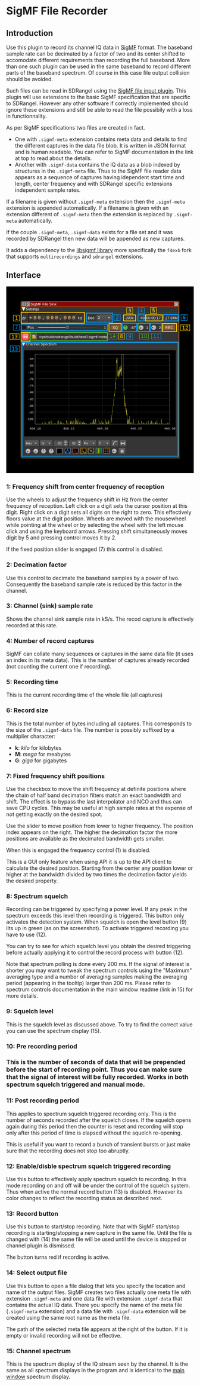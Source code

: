 <h1>SigMF File Recorder</h1>

<h2>Introduction</h2>

Use this plugin to record its channel IQ data in [SigMF](https://github.com/gnuradio/SigMF/blob/master/sigmf-spec.md) format. The baseband sample rate can be decimated by a factor of two and its center shifted to accomodate different requirements than recording the full baseband. More than one such plugin can be used in the same baseband to record different parts of the baseband spectrum. Of course in this case file output collision should be avoided.

Such files can be read in SDRangel using the [SigMF file input plugin](../../samplesource/sigmffileinput/readme.md). This plugin will use extensions to the basic SigMF specification that are specific to SDRangel. However any other software if correctly implemented should ignore these extensions and still be able to read the file possibily with a loss in functionnality.

As per SigMF specifications two files are created in fact.
  - One with `.sigmf-meta` extension contains meta data and details to find the different captures in the data file blob. It is written in JSON format and is human readable. You can refer to SigMF documentation in the link at top to read about the details.
  - Another with `.sigmf-data` contains the IQ data as a blob indexed by structures in the `.sigmf-meta` file. Thus to the SigMF file reader data appears as a sequence of captures having idependent start time and length, center frequency and with SDRangel specific extensions independent sample rates.

If a filename is given without `.sigmf-meta` extension then the `.sigmf-meta` extension is appended automatically.
If a filename is given with an extension different of `.sigmf-meta` then the extension is replaced by `.sigmf-meta` automatically.

If the couple `.sigmf-meta`, `.sigmf-data` exists for a file set and it was recorded by SDRangel then new data will be appended as new captures.

It adds a dependency to the [libsigmf library](https://github.com/f4exb/libsigmf) more specifically the `f4exb` fork that supports `multirecordings` and `sdrangel` extensions.

<h2>Interface</h2>

![SigMF File Sink plugin GUI](../../../doc/img/SigMFFileSink_plugin.png)

<h3>1: Frequency shift from center frequency of reception</h3>

Use the wheels to adjust the frequency shift in Hz from the center frequency of reception. Left click on a digit sets the cursor position at this digit. Right click on a digit sets all digits on the right to zero. This effectively floors value at the digit position. Wheels are moved with the mousewheel while pointing at the wheel or by selecting the wheel with the left mouse click and using the keyboard arrows. Pressing shift simultaneously moves digit by 5 and pressing control moves it by 2.

If the fixed position slider is engaged (7) this control is disabled.

<h3>2: Decimation factor</h3>

Use this control to decimate the baseband samples by a power of two. Consequently the baseband sample rate is reduced by this factor in the channel.

<h3>3: Channel (sink) sample rate</h3>

Shows the channel sink sample rate in kS/s. The recod capture is effectively recorded at this rate.

<h3>4: Number of record captures</h3>

SigMF can collate many sequences or captures in the same data file (it uses an index in its meta data). This is the number of captures already recorded (not counting the current one if recording).

<h3>5: Recording time</h3>

This is the current recording time of the whole file (all captures)

<h3>6: Record size</h3>

This is the total number of bytes including all captures. This corresponds to the size of the `.sigmf-data` file. The number is possibly suffixed by a multiplier character:
  - **k**: _kilo_ for kilobytes
  - **M**: _mega_ for meabytes
  - **G**: _giga_ for gigabytes

<h3>7: Fixed frequency shift positions</h3>

Use the checkbox to move the shift frequency at definite positions where the chain of half band decimation filters match an exact bandwidth and shift. The effect is to bypass the last interpolator and NCO and thus can save CPU cycles. This may be useful at high sample rates at the expense of not getting exactly on the desired spot.

Use the slider to move position from lower to higher frequency. The position index appears on the right. The higher the decimation factor the more positions are available as the decimated bandwidth gets smaller.

When this is engaged the frequency control (1) is disabled.

This is a GUI only feature when using API it is up to the API client to calculate the desired position. Starting from the center any position lower or higher at the bandwidth divided by two times the decimation factor yields the desired property.

<h3>8: Spectrum squelch</h3>

Recording can be triggered by specifying a power level. If any peak in the spectrum exceeds this level then recording is triggered. This button only activates the detection system. When squelch is open the level button (9) lits up in green (as on the screenshot). To activate triggered recording you have to use (12).

You can try to see for which squelch level you obtain the desired triggering before actually applying it to control the record process with button (12).

Note that spectrum polling is done every 200 ms. If the signal of interest is shorter you may want to tweak the spectrum controls using the "Maximum" averaging type and a number of averaging samples making the averaging period (appearing in the tooltip) larger than 200 ms. Please refer to spectrum controls documentation in the main window readme (link in 15) for more details.

<h3>9: Squelch level</h3>

This is the squelch level as discussed above. To try to find the correct value you can use the spectrum display (15).

<h3>10: Pre recording period<h3>

This is the number of seconds of data that will be prepended before the start of recording point. Thus you can make sure that the signal of interest will be fully recorded. Works in both spectrum squelch triggered and manual mode.

<h3>11: Post recording period</h3>

This applies to spectrum squelch triggered recording only. This is the number of seconds recorded after the squelch closes. If the squelch opens again during this period then the counter is reset and recording will stop only after this period of time is elapsed without the squelch re-opening.

This is useful if you want to record a bunch of transient bursts or just make sure that the recording does not stop too abruptly.

<h3>12: Enable/disble spectrum squelch triggered recording</h3>

Use this button to effectively apply spectrum squelch to recording. In this mode recording on and off will be under the control of the squelch system. Thus when active the normal record button (13) is disabled. However its color changes to reflect the recording status as described next.

<h3>13: Record button</h3>

Use this button to start/stop recording. Note that with SigMF start/stop recording is starting/stopping a new capture in the same file. Until the file is changed with (14) the same file will be used until the device is stopped or channel plugin is dismissed.

The button turns red if recording is active.

<h3>14: Select output file</h3>

Use this button to open a file dialog that lets you specify the location and name of the output files. SigMF creates two files actually one meta file with extension `.sigmf-meta` and one data file with extension `.sigmf-data` that contains the actual IQ data. There you specify the name of the meta file (`.sigmf-meta` extension) and a data file with `.sigmf-data` extension will be created using the same root name as the meta file.

The path of the selected meta file appears at the right of the button. If it is empty or invalid recording will not be effective.

<h3>15: Channel spectrum</h3>

This is the spectrum display of the IQ stream seen by the channel. It is the same as all spectrum displays in the program and is identical to the [main window](../../../sdrgui/readme.md#) spectrum display.
